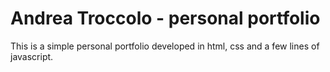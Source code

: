 # Andrea Troccolo - personal portfolio
This is a simple personal portfolio developed in html, css and a few lines of javascript.
